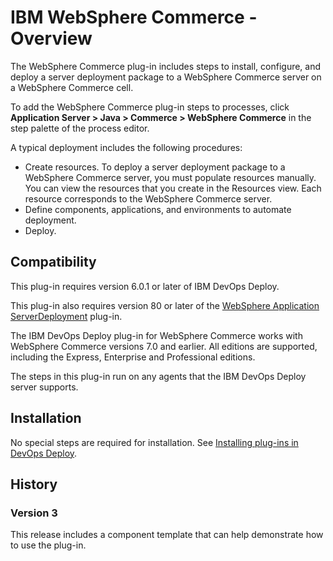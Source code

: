 
# IBM WebSphere Commerce - Overview

The WebSphere Commerce plug-in includes steps to install, configure, and deploy a server deployment package to a WebSphere Commerce server on a WebSphere Commerce cell.

To add the WebSphere Commerce plug-in steps to processes, click **Application Server > Java > Commerce > WebSphere Commerce** in the step palette of the process editor.

A typical deployment includes the following procedures:

* Create resources. To deploy a server deployment package to a WebSphere Commerce server, you must populate resources manually. You can view the resources that you create in the Resources view. Each resource corresponds to the WebSphere Commerce server.
* Define components, applications, and environments to automate deployment.
* Deploy.

## Compatibility

This plug-in requires version 6.0.1 or later of IBM DevOps Deploy.

This plug-in also requires version 80 or later of the [WebSphere Application ServerDeployment](https://urbancode.github.io/IBM-UCx-PLUGIN-DOCS/UCD/Websphere/) plug-in.

The IBM DevOps Deploy plug-in for WebSphere Commerce works with WebSphere Commerce versions 7.0 and earlier. All editions are supported, including the Express, Enterprise and Professional editions.

The steps in this plug-in run on any agents that the IBM DevOps Deploy server supports.

## Installation

No special steps are required for installation. See [Installing plug-ins in DevOps Deploy](https://community.ibm.com/community/user/wasdevops/blogs/laurel-dickson-bull1/2022/06/13/install-plugins "Installing plug-ins in DevOps Deploy").

## History

### Version 3

This release includes a component template that can help demonstrate how to use the plug-in.

